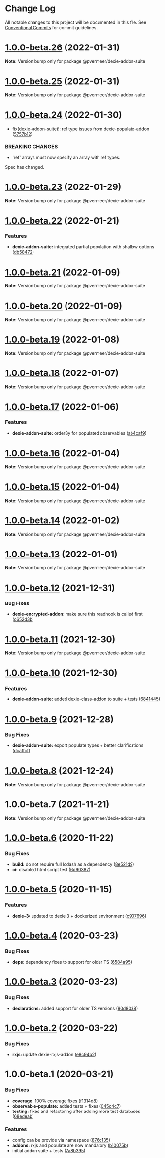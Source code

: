 # Change Log

All notable changes to this project will be documented in this file.
See [Conventional Commits](https://conventionalcommits.org) for commit guidelines.

# [1.0.0-beta.26](https://github.com/PVermeer/dexie-addon-suite-monorepo/compare/@pvermeer/dexie-addon-suite@1.0.0-beta.25...@pvermeer/dexie-addon-suite@1.0.0-beta.26) (2022-01-31)

**Note:** Version bump only for package @pvermeer/dexie-addon-suite





# [1.0.0-beta.25](https://github.com/PVermeer/dexie-addon-suite-monorepo/compare/@pvermeer/dexie-addon-suite@1.0.0-beta.24...@pvermeer/dexie-addon-suite@1.0.0-beta.25) (2022-01-31)

**Note:** Version bump only for package @pvermeer/dexie-addon-suite





# [1.0.0-beta.24](https://github.com/PVermeer/dexie-addon-suite-monorepo/compare/@pvermeer/dexie-addon-suite@1.0.0-beta.23...@pvermeer/dexie-addon-suite@1.0.0-beta.24) (2022-01-30)


* fix(dexie-addon-suite)!: ref type issues from dexie-populate-addon ([5757b12](https://github.com/PVermeer/dexie-addon-suite-monorepo/commit/5757b12bb6b36f4396808a738f14be185c5a05c1))


### BREAKING CHANGES

* 'ref' arrays must now specify an array with ref types.

Spec has changed.





# [1.0.0-beta.23](https://github.com/PVermeer/dexie-addon-suite-monorepo/compare/@pvermeer/dexie-addon-suite@1.0.0-beta.22...@pvermeer/dexie-addon-suite@1.0.0-beta.23) (2022-01-29)

**Note:** Version bump only for package @pvermeer/dexie-addon-suite





# [1.0.0-beta.22](https://github.com/PVermeer/dexie-addon-suite-monorepo/compare/@pvermeer/dexie-addon-suite@1.0.0-beta.21...@pvermeer/dexie-addon-suite@1.0.0-beta.22) (2022-01-21)


### Features

* **dexie-addon-suite:** integrated partial population with shallow options ([db58472](https://github.com/PVermeer/dexie-addon-suite-monorepo/commit/db5847259aa4d0d5dc24e588af5d7b672c508b19))





# [1.0.0-beta.21](https://github.com/PVermeer/dexie-addon-suite-monorepo/compare/@pvermeer/dexie-addon-suite@1.0.0-beta.20...@pvermeer/dexie-addon-suite@1.0.0-beta.21) (2022-01-09)

**Note:** Version bump only for package @pvermeer/dexie-addon-suite





# [1.0.0-beta.20](https://github.com/PVermeer/dexie-addon-suite-monorepo/compare/@pvermeer/dexie-addon-suite@1.0.0-beta.19...@pvermeer/dexie-addon-suite@1.0.0-beta.20) (2022-01-09)

**Note:** Version bump only for package @pvermeer/dexie-addon-suite





# [1.0.0-beta.19](https://github.com/PVermeer/dexie-addon-suite-monorepo/compare/@pvermeer/dexie-addon-suite@1.0.0-beta.18...@pvermeer/dexie-addon-suite@1.0.0-beta.19) (2022-01-08)

**Note:** Version bump only for package @pvermeer/dexie-addon-suite





# [1.0.0-beta.18](https://github.com/PVermeer/dexie-addon-suite-monorepo/compare/@pvermeer/dexie-addon-suite@1.0.0-beta.17...@pvermeer/dexie-addon-suite@1.0.0-beta.18) (2022-01-07)

**Note:** Version bump only for package @pvermeer/dexie-addon-suite





# [1.0.0-beta.17](https://github.com/PVermeer/dexie-addon-suite-monorepo/compare/@pvermeer/dexie-addon-suite@1.0.0-beta.16...@pvermeer/dexie-addon-suite@1.0.0-beta.17) (2022-01-06)


### Features

* **dexie-addon-suite:** orderBy for populated observables ([ab4caf9](https://github.com/PVermeer/dexie-addon-suite-monorepo/commit/ab4caf9bd1bf7c7e4be59c07d99bd9830c9f8cc7))





# [1.0.0-beta.16](https://github.com/PVermeer/dexie-addon-suite-monorepo/compare/@pvermeer/dexie-addon-suite@1.0.0-beta.15...@pvermeer/dexie-addon-suite@1.0.0-beta.16) (2022-01-04)

**Note:** Version bump only for package @pvermeer/dexie-addon-suite





# [1.0.0-beta.15](https://github.com/PVermeer/dexie-addon-suite-monorepo/compare/@pvermeer/dexie-addon-suite@1.0.0-beta.14...@pvermeer/dexie-addon-suite@1.0.0-beta.15) (2022-01-04)

**Note:** Version bump only for package @pvermeer/dexie-addon-suite





# [1.0.0-beta.14](https://github.com/PVermeer/dexie-addon-suite-monorepo/compare/@pvermeer/dexie-addon-suite@1.0.0-beta.13...@pvermeer/dexie-addon-suite@1.0.0-beta.14) (2022-01-02)

**Note:** Version bump only for package @pvermeer/dexie-addon-suite





# [1.0.0-beta.13](https://github.com/PVermeer/dexie-addon-suite-monorepo/compare/@pvermeer/dexie-addon-suite@1.0.0-beta.12...@pvermeer/dexie-addon-suite@1.0.0-beta.13) (2022-01-01)

**Note:** Version bump only for package @pvermeer/dexie-addon-suite





# [1.0.0-beta.12](https://github.com/PVermeer/dexie-addon-suite-monorepo/compare/@pvermeer/dexie-addon-suite@1.0.0-beta.11...@pvermeer/dexie-addon-suite@1.0.0-beta.12) (2021-12-31)


### Bug Fixes

* **dexie-encrypted-addon:** make sure this readhook is called first ([c652d3b](https://github.com/PVermeer/dexie-addon-suite-monorepo/commit/c652d3b298ffb53e2ebc6b2b1180f651f25e6d83))





# [1.0.0-beta.11](https://github.com/PVermeer/dexie-addon-suite-monorepo/compare/@pvermeer/dexie-addon-suite@1.0.0-beta.10...@pvermeer/dexie-addon-suite@1.0.0-beta.11) (2021-12-30)

**Note:** Version bump only for package @pvermeer/dexie-addon-suite





# [1.0.0-beta.10](https://github.com/PVermeer/dexie-addon-suite-monorepo/compare/@pvermeer/dexie-addon-suite@1.0.0-beta.9...@pvermeer/dexie-addon-suite@1.0.0-beta.10) (2021-12-30)


### Features

* **dexie-addon-suite:** added dexie-class-addon to suite + tests ([6841445](https://github.com/PVermeer/dexie-addon-suite-monorepo/commit/68414459ba09802fd81729c3014362cade77c3ef))





# [1.0.0-beta.9](https://github.com/PVermeer/dexie-addon-suite-monorepo/compare/@pvermeer/dexie-addon-suite@1.0.0-beta.8...@pvermeer/dexie-addon-suite@1.0.0-beta.9) (2021-12-28)


### Bug Fixes

* **dexie-addon-suite:** export populate types + better clarifications ([dcaffcf](https://github.com/PVermeer/dexie-addon-suite-monorepo/commit/dcaffcfbfd6e25f515ed705a1028e522e043c87b))





# [1.0.0-beta.8](https://github.com/PVermeer/dexie-addon-suite-monorepo/compare/@pvermeer/dexie-addon-suite@1.0.0-beta.7...@pvermeer/dexie-addon-suite@1.0.0-beta.8) (2021-12-24)

**Note:** Version bump only for package @pvermeer/dexie-addon-suite





# 1.0.0-beta.7 (2021-11-21)

**Note:** Version bump only for package @pvermeer/dexie-addon-suite





# [1.0.0-beta.6](https://github.com/PVermeer/dexie-addon-suite/compare/v1.0.0-beta.5...v1.0.0-beta.6) (2020-11-22)


### Bug Fixes

* **build:** do not require full lodash as a dependency ([8e521d9](https://github.com/PVermeer/dexie-addon-suite/commit/8e521d9d7aeb4d75d6866dede7cfea9b08356824))
* **ci:** disabled html script test ([6d90387](https://github.com/PVermeer/dexie-addon-suite/commit/6d903872a633fe436d3edc617f69b1dc1c14ea84))

# [1.0.0-beta.5](https://github.com/PVermeer/dexie-addon-suite/compare/v1.0.0-beta.4...v1.0.0-beta.5) (2020-11-15)


### Features

* **dexie-3:** updated to dexie 3 + dockerized environment ([c907696](https://github.com/PVermeer/dexie-addon-suite/commit/c9076965bdc4942f911c93ee4c8a05e7119b3afe))

# [1.0.0-beta.4](https://github.com/PVermeer/dexie-addon-suite/compare/v1.0.0-beta.3...v1.0.0-beta.4) (2020-03-23)


### Bug Fixes

* **deps:** dependency fixes to support for older TS ([6584a95](https://github.com/PVermeer/dexie-addon-suite/commit/6584a95c6ab91c26970d995da72115ed3844339d))

# [1.0.0-beta.3](https://github.com/PVermeer/dexie-addon-suite/compare/v1.0.0-beta.2...v1.0.0-beta.3) (2020-03-23)


### Bug Fixes

* **declarations:** added support for older TS versions ([80d8038](https://github.com/PVermeer/dexie-addon-suite/commit/80d8038dd35db519d81690470838f679dc29e4ac))

# [1.0.0-beta.2](https://github.com/PVermeer/dexie-addon-suite/compare/v1.0.0-beta.1...v1.0.0-beta.2) (2020-03-22)


### Bug Fixes

* **rxjs:** update dexie-rxjs-addon ([e8c94b2](https://github.com/PVermeer/dexie-addon-suite/commit/e8c94b2136597bcf849dfbdea9ade14de5a3dd25))

# 1.0.0-beta.1 (2020-03-21)


### Bug Fixes

* **coverage:** 100% coverage fixes ([f1314d8](https://github.com/PVermeer/dexie-addon-suite/commit/f1314d84c9d567fe2e308448c72502070b764086))
* **observable-populate:** added tests + fixes ([045c4c7](https://github.com/PVermeer/dexie-addon-suite/commit/045c4c7c8e80350673955f283d90ad7a9124baf1))
* **testing:** fixes and refactoring after adding more test databases ([68edeab](https://github.com/PVermeer/dexie-addon-suite/commit/68edeab583201a45a3d40713e0bcc53e7f865fec))


### Features

* config can be provide via namespace ([876c135](https://github.com/PVermeer/dexie-addon-suite/commit/876c1357a015ff30de28928041c479f5c0ae56a2))
* **addons:** rxjs and populate are now mandatory ([b10075b](https://github.com/PVermeer/dexie-addon-suite/commit/b10075b65da4c2bbe585209c9f2103c707aee397))
* initial addon suite + tests ([7a8b395](https://github.com/PVermeer/dexie-addon-suite/commit/7a8b3955611f9158f3050dadf13c63bc6a7d74ee))
